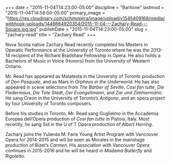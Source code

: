 +++
date = "2015-11-04T14:23:00-05:00"
discipline = "Baritone"
lastmod = "2015-11-04T14:58:00-05:00"
primary_image = "https://res.cloudinary.com/schmopera/image/upload/v1545409169/media/webhook-uploads/1446664920354/2015-11-04---Zachary-Read---Square.jpg.jpg"
publishDate = "2015-11-04T14:23:00-05:00"
slug = "zachary-read"
title = "Zachary Read"
+++

Nova Scotia native Zachary Read recently completed his Masters in Operatic Performance at the University of Toronto where he was the 2013-14 recipient of the Richard Bradshaw Fellowship in Opera. He also holds a Bachelors of Music in Voice (Honors) from the University of Western Ontario.

Mr. Read has appeared as Malatesta in the University of Toronto production of *Don Pasquale*, and as Mars in *Orpheus in the Underworld*. He has also appeared in scene selections from *The Barber of Seville*, *Cosi fan tutte*, *Die Fledermaus*, *Die Tote Stadt*, *Der Evangelimann*, and *Zar und Zimmermann*. He sang Creon in the University of Toronto’s *Antigone*, and an opera project by four University of Toronto composers.

Before his studies in Toronto, Mr. Read sang Guglielmo in the Accademia Europea dell’Opera production of *Cosi fan tutte* in Pistoia, Italy. Most recently, he sang Sid in the U of T Opera production of *Albert Herring*.

Zachary joins the Yulanda M. Faris Young Artist Program with Vancouver Opera for 2014-2015 and will be seen as Morales in the mainstage production of Bizet’s *Carmen*. His association with Vancouver Opera continues in 2015-2016 and he will be heard in *Madama Butterfly* and *Rigoletto*.
